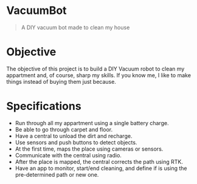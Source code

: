 # VacuumBot
> A DIY vacuum bot made to clean my house

# Objective

The objective of this project is to build a DIY Vacuum robot to clean my appartment and, of course, sharp my skills. If you know me, I like to make things instead of buying them just because.

# Specifications

* Run through all my appartment using a single battery charge.
* Be able to go through carpet and floor.
* Have a central to unload the dirt and recharge.
* Use sensors and push buttons to detect objects.
* At the first time, maps the place using cameras or sensors.
* Communicate with the central using radio.
* After the place is mapped, the central corrects the path using RTK.
* Have an app to monitor, start/end cleaning, and define if is using the pre-determined path or new one.
